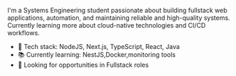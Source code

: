 I'm a Systems Engineering student passionate about building fullstack web applications, automation, and maintaining reliable and high-quality systems.
Currently learning more about cloud-native technologies and CI/CD workflows.

- 🔧 Tech stack: NodeJS, Next.js, TypeScript, React, Java
- 📚 Currently learning: NestJS,Docker,monitoring tools
- 💼 Looking for opportunities in Fullstack roles 
